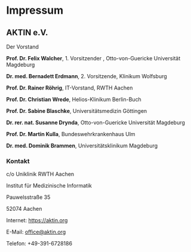 # Impressum

## AKTIN e.V.

Der Vorstand

**Prof. Dr. Felix Walcher**, 1. Vorsitzender , Otto-von-Guericke Universität Magdeburg

**Dr. med. Bernadett Erdmann**, 2. Vorsitzende, Klinikum Wolfsburg

**Prof. Dr. Rainer Röhrig**, IT-Vorstand, RWTH Aachen

**Prof. Dr. Christian Wrede**, Helios-Klinikum Berlin-Buch

**Prof. Dr. Sabine Blaschke**, Universitätsmedizin Göttingen

**Dr. rer. nat. Susanne Drynda**, Otto-von-Guericke Universität Magdeburg

**Prof. Dr. Martin Kulla**, Bundeswehrkrankenhaus Ulm

**Dr. med. Dominik Brammen**, Universitätsklinikum Magdeburg

### Kontakt

c/o Uniklinik RWTH Aachen

Institut für Medizinische Informatik

Pauwelsstraße 35

52074 Aachen

Internet: https://aktin.org

E-Mail: [office@aktin.org](mailto:office@aktin.org)

Telefon: +49-391-6728186